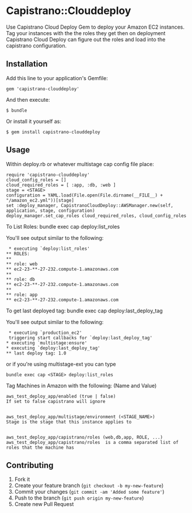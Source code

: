 # Capistrano::Clouddeploy

Use Capistrano Cloud Deploy Gem to deploy your Amazon EC2 instances.
Tag your instances with the the roles they get then on deployment Capistrano Cloud Deploy can
figure out the roles and load into the capistrano configuration. 

## Installation

Add this line to your application's Gemfile:

    gem 'capistrano-clouddeploy'

And then execute:

    $ bundle

Or install it yourself as:

    $ gem install capistrano-clouddeploy

## Usage
Within deploy.rb or whatever multistage cap config file place:

    require 'capistrano-clouddeploy'
    cloud_config_roles = []
    cloud_required_roles = [ :app, :db, :web ]
    stage = <STAGE> 
    configuration = YAML.load(File.open(File.dirname(__FILE__) + "/amazon_ec2.yml"))[stage]
    set :deploy_manager, CapistranoCloudDeploy::AWSManager.new(self, application, stage, configuration)
    deploy_manager.set_cap_roles cloud_required_roles, cloud_config_roles



To List Roles:
    bundle exec cap deploy:list_roles

You'll see output similar to the following:

     * executing `deploy:list_roles'
    ** ROLES:
    ** 
    ** role: web
    ** ec2-23-**-27-232.compute-1.amazonaws.com
    ** 
    ** role: db
    ** ec2-23-**-27-232.compute-1.amazonaws.com
    ** 
    ** role: app
    ** ec2-23-**-27-232.compute-1.amazonaws.com


To get last deployed tag:
    bundle exec cap deploy:last_deploy_tag 

You'll see output similar to the following:

     * executing `production_ec2'
     triggering start callbacks for `deploy:last_deploy_tag'
    * executing `multistage:ensure'
    * executing `deploy:last_deploy_tag'
    ** last deploy tag: 1.0




or if you're using multistage-ext  you can type

    bundle exec cap <STAGE> deploy:list_roles

Tag Machines in Amazon with the following:  (Name and Value)

    aws_test_deploy_app/enabled (true | false)
    If set to false capistrano will ignore


    aws_test_deploy_app/multistage/environment (<STAGE_NAME>)
    Stage is the stage that this instance applies to


    aws_test_deploy_app/capistrano/roles (web,db,app, ROLE, ...)
    aws_test_deploy_app/capistrano/roles  is a comma separated list of roles that the machine has



## Contributing

1. Fork it
2. Create your feature branch (`git checkout -b my-new-feature`)
3. Commit your changes (`git commit -am 'Added some feature'`)
4. Push to the branch (`git push origin my-new-feature`)
5. Create new Pull Request



